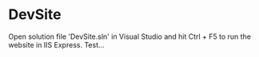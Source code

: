 # DevSite
Open solution file 'DevSite.sln' in Visual Studio and hit Ctrl + F5 to run the website in IIS Express.
Test...